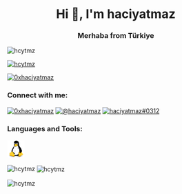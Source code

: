 <h1 align="center">Hi 👋, I'm haciyatmaz</h1>
<h3 align="center">Merhaba from Türkiye</h3>

<p align="left"> <img src="https://komarev.com/ghpvc/?username=hcytmz&label=Profile%20views&color=0e75b6&style=flat" alt="hcytmz" /> </p>

<p align="left"> <a href="https://github.com/ryo-ma/github-profile-trophy"><img src="https://github-profile-trophy.vercel.app/?username=hcytmz" alt="hcytmz" /></a> </p>

<p align="left"> <a href="https://twitter.com/0xhaciyatmaz" target="blank"><img src="https://img.shields.io/twitter/follow/0xhaciyatmaz?logo=twitter&style=for-the-badge" alt="0xhaciyatmaz" /></a> </p>

<h3 align="left">Connect with me:</h3>
<p align="left">
<a href="https://twitter.com/0xhaciyatmaz" target="blank"><img align="center" src="https://raw.githubusercontent.com/rahuldkjain/github-profile-readme-generator/master/src/images/icons/Social/twitter.svg" alt="0xhaciyatmaz" height="30" width="40" /></a>
<a href="https://medium.com/@haciyatmaz" target="blank"><img align="center" src="https://raw.githubusercontent.com/rahuldkjain/github-profile-readme-generator/master/src/images/icons/Social/medium.svg" alt="@haciyatmaz" height="30" width="40" /></a>
<a href="https://discord.gg/haciyatmaz#0312" target="blank"><img align="center" src="https://raw.githubusercontent.com/rahuldkjain/github-profile-readme-generator/master/src/images/icons/Social/discord.svg" alt="haciyatmaz#0312" height="30" width="40" /></a>
</p>

<h3 align="left">Languages and Tools:</h3>
<p align="left"> <a href="https://www.linux.org/" target="_blank" rel="noreferrer"> <img src="https://raw.githubusercontent.com/devicons/devicon/master/icons/linux/linux-original.svg" alt="linux" width="40" height="40"/> </a> </p>

<p><img align="left" src="https://github-readme-stats.vercel.app/api/top-langs?username=hcytmz&show_icons=true&locale=en&layout=compact" alt="hcytmz" /></p>

<p>&nbsp;<img align="center" src="https://github-readme-stats.vercel.app/api?username=hcytmz&show_icons=true&locale=en" alt="hcytmz" /></p>

<p><img align="center" src="https://github-readme-streak-stats.herokuapp.com/?user=hcytmz&" alt="hcytmz" /></p>












<!--
**hcytmz/hcytmz** is a ✨ _special_ ✨ repository because its `README.md` (this file) appears on your GitHub profile.

Here are some ideas to get you started:

- 🔭 I’m currently working on ...
- 🌱 I’m currently learning ...
- 👯 I’m looking to collaborate on ...
- 🤔 I’m looking for help with ...
- 💬 Ask me about ...
- 📫 How to reach me: ...
- 😄 Pronouns: ...
- ⚡ Fun fact: ...
-->
